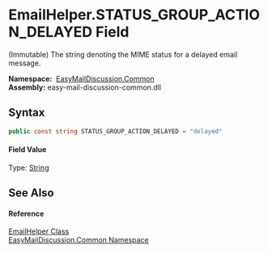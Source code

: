 EmailHelper.STATUS_GROUP_ACTION_DELAYED Field
=============================================
(Immutable) The string denoting the MIME status for a delayed email message.

  **Namespace:**  [EasyMailDiscussion.Common][1]  
  **Assembly:** easy-mail-discussion-common.dll

Syntax
------

```csharp
public const string STATUS_GROUP_ACTION_DELAYED = "delayed"
```

#### Field Value
Type: [String][2]

See Also
--------

#### Reference
[EmailHelper Class][3]  
[EasyMailDiscussion.Common Namespace][1]  

[1]: ../README.md
[2]: https://docs.microsoft.com/dotnet/api/system.string
[3]: README.md